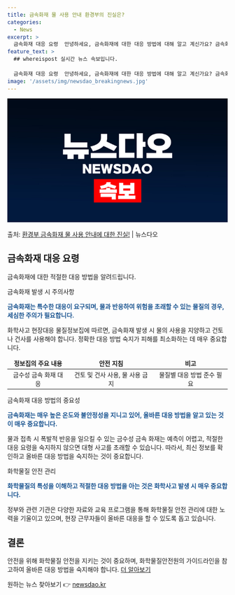```yaml
---
title: 금속화재 물 사용 안내 환경부의 진실은?
categories:
  - News
excerpt: >
  금속화재 대응 요령  안녕하세요, 금속화재에 대한 대응 방법에 대해 알고 계신가요? 금속화재는 일반적인 화재…
feature_text: >
  ## whereispost 실시간 뉴스 속보입니다.

  금속화재 대응 요령  안녕하세요, 금속화재에 대한 대응 방법에 대해 알고 계신가요? 금속화재는 일반적인 화재…
image: '/assets/img/newsdao_breakingnews.jpg'
---
```


![뉴스다오 속보](/assets/img/newsdao_breakingnews.jpg)

<p>출처: <a href="https://newsdao.kr/4512" rel="dofollow">환경부 금속화재 물 사용 안내에 대한 진실!</a> | 뉴스다오</p>

<h2 data-ke-size="size26">금속화재 대응 요령</h2>
금속화재에 대한 적절한 대응 방법을 알려드립니다.

<p data-ke-size="size16">금속화재 발생 시 주의사항</p>
<b><span style="color: #1a5490;">금속화재는 특수한 대응이 요구되며, 물과 반응하여 위험을 초래할 수 있는 물질의 경우, 세심한 주의가 필요합니다.</span></b>

화학사고 현장대응 물질정보집에 따르면, 금속화재 발생 시 물의 사용을 지양하고 건토나 건사를 사용해야 합니다. 정확한 대응 방법 숙지가 피해를 최소화하는 데 매우 중요합니다.

<table>
<thead>
<tr>
<td style="text-align: center; height: 17px;"><b>정보집의 주요 내용</b></td>
<td style="text-align: center; height: 17px;"><b>안전 지침</b></td>
<td style="text-align: center; height: 17px;"><b>비고</b></td>
</tr>
</thead>
<tbody>
<tr>
<td style="text-align: center; height: 17px;">금수성 금속 화재 대응</td>
<td style="text-align: center; height: 17px;">건토 및 건사 사용, 물 사용 금지</td>
<td style="text-align: center; height: 17px;">물질별 대응 방법 준수 필요</td>
</tr>
</tbody>
</table>

<p data-ke-size="size16">금속화재 대응 방법의 중요성</p>
<b><span style="color: #1a5490;">금속화재는 매우 높은 온도와 불안정성을 지니고 있어, 올바른 대응 방법을 알고 있는 것이 매우 중요합니다.</span></b>

물과 접촉 시 폭발적 반응을 일으킬 수 있는 금수성 금속 화재는 예측이 어렵고, 적절한 대응 요령을 숙지하지 않으면 대형 사고를 초래할 수 있습니다. 따라서, 최신 정보를 확인하고 올바른 대응 방법을 숙지하는 것이 중요합니다.

<p data-ke-size="size16">화학물질 안전 관리</p>
<b><span style="color: #1a5490;">화학물질의 특성을 이해하고 적절한 대응 방법을 아는 것은 화학사고 발생 시 매우 중요합니다.</span></b>

정부와 관련 기관은 다양한 자료와 교육 프로그램을 통해 화학물질 안전 관리에 대한 노력을 기울이고 있으며, 현장 근무자들이 올바른 대응을 할 수 있도록 돕고 있습니다.

<h2 data-ke-size="size26">결론</h2>
안전을 위해 화학물질 안전을 지키는 것이 중요하며, 화학물질안전원의 가이드라인을 참고하여 올바른 대응 방법을 숙지해야 합니다. <a href="https://newsdao.kr/4512">더 알아보기</a> 

원하는 뉴스 찾아보기 👉 <a href="https://newsdao.kr" rel="dofollow">newsdao.kr</a>


